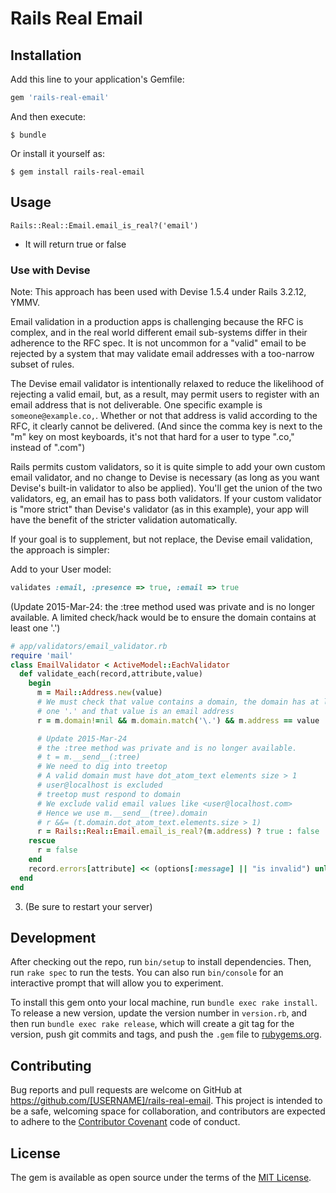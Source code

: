 # Rails Real Email

## Installation

Add this line to your application's Gemfile:

```ruby
gem 'rails-real-email'
```

And then execute:

    $ bundle

Or install it yourself as:

    $ gem install rails-real-email

## Usage

    Rails::Real::Email.email_is_real?('email')
  - It will return true or false
  
### Use with Devise
Note: This approach has been used with Devise 1.5.4 under Rails 3.2.12, YMMV.

Email validation in a production apps is challenging because the RFC is complex, and in the real world different email sub-systems differ in their adherence to the RFC spec. It is not uncommon for a "valid" email to be rejected by a system that may validate email addresses with a too-narrow subset of rules.   

The Devise email validator is intentionally relaxed to reduce the likelihood of rejecting a valid email, but, as a result, may permit users to register with an email address that is not deliverable. One specific example is `someone@example.co,`. Whether or not that address is valid according to the RFC, it clearly cannot be delivered. (And since the comma key is next to the "m" key on most keyboards, it's not that hard for a user to type ".co," instead of ".com")

Rails permits custom validators, so it is quite simple to add your own custom email validator, and no change to Devise is necessary (as long as you want Devise's built-in validator to also be applied). You'll get the union of the two validators, eg, an email has to pass both validators. If your custom validator is "more strict" than Devise's validator (as in this example), your app will have the benefit of the stricter validation automatically.


If your goal is to supplement, but not replace, the Devise email validation, the approach is simpler:

Add to your User model:

```ruby
validates :email, :presence => true, :email => true
```

(Update 2015-Mar-24: the :tree method used was private and is no longer available. A limited check/hack would be to ensure the domain contains at least one '.')

```ruby
# app/validators/email_validator.rb
require 'mail'
class EmailValidator < ActiveModel::EachValidator
  def validate_each(record,attribute,value)
    begin
      m = Mail::Address.new(value)
      # We must check that value contains a domain, the domain has at least
      # one '.' and that value is an email address      
      r = m.domain!=nil && m.domain.match('\.') && m.address == value

      # Update 2015-Mar-24
      # the :tree method was private and is no longer available.
      # t = m.__send__(:tree)
      # We need to dig into treetop
      # A valid domain must have dot_atom_text elements size > 1
      # user@localhost is excluded
      # treetop must respond to domain
      # We exclude valid email values like <user@localhost.com>
      # Hence we use m.__send__(tree).domain
      # r &&= (t.domain.dot_atom_text.elements.size > 1)
      r = Rails::Real::Email.email_is_real?(m.address) ? true : false
    rescue   
      r = false
    end
    record.errors[attribute] << (options[:message] || "is invalid") unless r
  end
end
```

3. (Be sure to restart your server)

## Development

After checking out the repo, run `bin/setup` to install dependencies. Then, run `rake spec` to run the tests. You can also run `bin/console` for an interactive prompt that will allow you to experiment.

To install this gem onto your local machine, run `bundle exec rake install`. To release a new version, update the version number in `version.rb`, and then run `bundle exec rake release`, which will create a git tag for the version, push git commits and tags, and push the `.gem` file to [rubygems.org](https://rubygems.org).

## Contributing

Bug reports and pull requests are welcome on GitHub at https://github.com/[USERNAME]/rails-real-email. This project is intended to be a safe, welcoming space for collaboration, and contributors are expected to adhere to the [Contributor Covenant](http://contributor-covenant.org) code of conduct.


## License

The gem is available as open source under the terms of the [MIT License](http://opensource.org/licenses/MIT).


